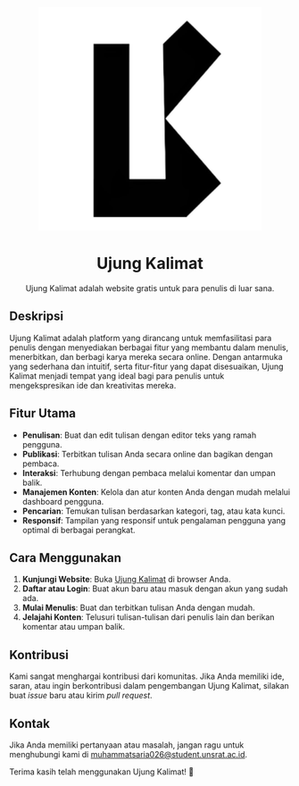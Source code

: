 <p align="center">
  <a href="https://rizkysaria.netlify.app/" target="_blank">
    <img src="/public/pictures/logo.png" width="400" alt="Laravel Logo">
  </a>
</p>

<h1 align="center">Ujung Kalimat</h1>

<p align="center">Ujung Kalimat adalah website gratis untuk para penulis di luar sana.</p>

## Deskripsi

Ujung Kalimat adalah platform yang dirancang untuk memfasilitasi para penulis dengan menyediakan berbagai fitur yang membantu dalam menulis, menerbitkan, dan berbagi karya mereka secara online. Dengan antarmuka yang sederhana dan intuitif, serta fitur-fitur yang dapat disesuaikan, Ujung Kalimat menjadi tempat yang ideal bagi para penulis untuk mengekspresikan ide dan kreativitas mereka.

## Fitur Utama

- **Penulisan**: Buat dan edit tulisan dengan editor teks yang ramah pengguna.
- **Publikasi**: Terbitkan tulisan Anda secara online dan bagikan dengan pembaca.
- **Interaksi**: Terhubung dengan pembaca melalui komentar dan umpan balik.
- **Manajemen Konten**: Kelola dan atur konten Anda dengan mudah melalui dashboard pengguna.
- **Pencarian**: Temukan tulisan berdasarkan kategori, tag, atau kata kunci.
- **Responsif**: Tampilan yang responsif untuk pengalaman pengguna yang optimal di berbagai perangkat.

## Cara Menggunakan

1. **Kunjungi Website**: Buka [Ujung Kalimat](https://rizkysaria.netlify.app/) di browser Anda.
2. **Daftar atau Login**: Buat akun baru atau masuk dengan akun yang sudah ada.
3. **Mulai Menulis**: Buat dan terbitkan tulisan Anda dengan mudah.
4. **Jelajahi Konten**: Telusuri tulisan-tulisan dari penulis lain dan berikan komentar atau umpan balik.

## Kontribusi

Kami sangat menghargai kontribusi dari komunitas. Jika Anda memiliki ide, saran, atau ingin berkontribusi dalam pengembangan Ujung Kalimat, silakan buat _issue_ baru atau kirim _pull request_.

## Kontak

Jika Anda memiliki pertanyaan atau masalah, jangan ragu untuk menghubungi kami di [muhammatsaria026@student.unsrat.ac.id](mailto:muhammatsaria026@student.unsrat.ac.id).

Terima kasih telah menggunakan Ujung Kalimat! 📝

